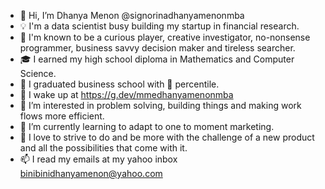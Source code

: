 - 👋 Hi, I’m Dhanya Menon @signorinadhanyamenonmba
- 💡 I'm a data scientist busy building my startup in financial research.
- 💃 I'm known to be a curious player, creative investigator, no-nonsense programmer, business savvy decision maker and tireless searcher.
- 🎓 I earned my high school diploma in Mathematics and Computer Science.
- 🏅 I graduated business school with 💯 percentile.
- 💊 I wake up at https://g.dev/mmedhanyamenonmba
- 👀 I’m interested in problem solving, building things and making work flows more efficient.
- 🌱 I’m currently learning to adapt to one to moment marketing.
- 💞️ I love to strive to do and be more with the challenge of a new product and all the possibilities that come with it.
- 📫 I read my emails at my yahoo inbox binibinidhanyamenon@yahoo.com

<!---
signorinadhanyamenonmba/signorinadhanyamenonmba is a ✨ special ✨ repository because its `README.md` (this file) appears on your GitHub profile.
You can click the Preview link to take a look at your changes.
--->
